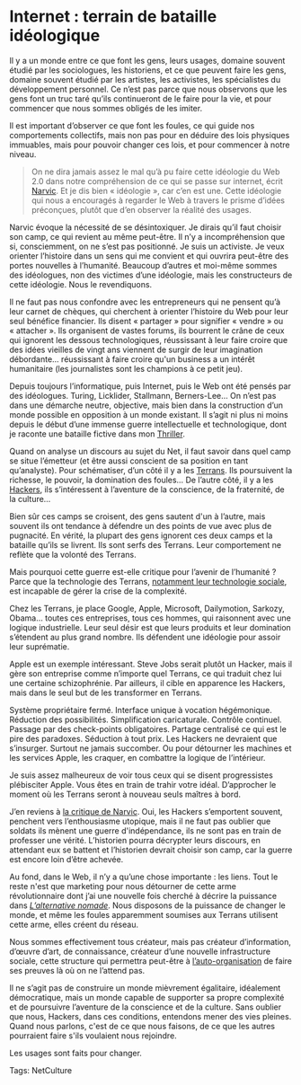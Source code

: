 # Internet : terrain de bataille idéologique

Il y a un monde entre ce que font les gens, leurs usages, domaine souvent étudié par les sociologues, les historiens, et ce que peuvent faire les gens, domaine souvent étudié par les artistes, les activistes, les spécialistes du développement personnel. Ce n’est pas parce que nous observons que les gens font un truc taré qu’ils continueront de le faire pour la vie, et pour commencer que nous sommes obligés de les imiter.<span id="more-14395"></span>

Il est important d’observer ce que font les foules, ce qui guide nos comportements collectifs, mais non pas pour en déduire des lois physiques immuables, mais pour pouvoir changer ces lois, et pour commencer à notre niveau.

> On ne dira jamais assez le mal qu’à pu faire cette idéologie du Web 2.0 dans notre compréhension de ce qui se passe sur internet, écrit [Narvic](http://novovision.fr/?Dans-ce-nouveau-Web-de-masse-vous). Et je dis bien « idéologie », car c’en est une. Cette idéologie qui nous a encouragés à regarder le Web à travers le prisme d’idées préconçues, plutôt que d’en observer la réalité des usages.

Narvic évoque la nécessité de se désintoxiquer. Je dirais qu’il faut choisir son camp, ce qui revient au même peut-être. Il n’y a incompréhension que si, consciemment, on ne s’est pas positionné. Je suis un activiste. Je veux orienter l’histoire dans un sens qui me convient et qui ouvrira peut-être des portes nouvelles à l’humanité. Beaucoup d’autres et moi-même sommes des idéologues, non des victimes d’une idéologie, mais les constructeurs de cette idéologie. Nous le revendiquons.

Il ne faut pas nous confondre avec les entrepreneurs qui ne pensent qu’à leur carnet de chèques, qui cherchent à orienter l’histoire du Web pour leur seul bénéfice financier. Ils disent « partager » pour signifier « vendre » ou « attacher ». Ils organisent de vastes forums, ils bourrent le crâne de ceux qui ignorent les dessous technologiques, réussissant à leur faire croire que des idées vieilles de vingt ans viennent de surgir de leur imagination débordante... réussissant à faire croire qu'un business a un intérêt humanitaire (les journalistes sont les champions à ce petit jeu).

Depuis toujours l’informatique, puis Internet, puis le Web ont été pensés par des idéologues. Turing, Licklider, Stallmann, Berners-Lee… On n’est pas dans une démarche neutre, objective, mais bien dans la construction d’un monde possible en opposition à un monde existant. Il s’agit ni plus ni moins depuis le début d’une immense guerre intellectuelle et technologique, dont je raconte une bataille fictive dans mon [Thriller](http://twiller.tcrouzet.com/).

Quand on analyse un discours au sujet du Net, il faut savoir dans quel camp se situe l’émetteur (et être aussi conscient de sa position en tant qu’analyste). Pour schématiser, d’un côté il y a les [Terrans](http://blog.tcrouzet.com/2006/06/09/cosmists-vs-terrans/). Ils poursuivent la richesse, le pouvoir, la domination des foules… De l’autre côté, il y a les [Hackers](http://blog.tcrouzet.com/tag/wark/), ils s’intéressent à l’aventure de la conscience, de la fraternité, de la culture…

Bien sûr ces camps se croisent, des gens sautent d'un à l’autre, mais souvent ils ont tendance à défendre un des points de vue avec plus de pugnacité. En vérité, la plupart des gens ignorent ces deux camps et la bataille qu’ils se livrent. Ils sont serfs des Terrans. Leur comportement ne reflète que la volonté des Terrans.

Mais pourquoi cette guerre est-elle critique pour l’avenir de l’humanité ? Parce que la technologie des Terrans, [notamment leur technologie sociale](http://blog.tcrouzet.com/2010/02/03/la-technologie-sociale/), est incapable de gérer la crise de la complexité.

Chez les Terrans, je place Google, Apple, Microsoft, Dailymotion, Sarkozy, Obama… toutes ces entreprises, tous ces hommes, qui raisonnent avec une logique industrielle. Leur seul désir est que leurs produits et leur domination s’étendent au plus grand nombre. Ils défendent une idéologie pour assoir leur suprématie.

Apple est un exemple intéressant. Steve Jobs serait plutôt un Hacker, mais il gère son entreprise comme n’importe quel Terrans, ce qui traduit chez lui une certaine schizophrénie. Par ailleurs, il cible en apparence les Hackers, mais dans le seul but de les transformer en Terrans.

Système propriétaire fermé. Interface unique à vocation hégémonique. Réduction des possibilités. Simplification caricaturale. Contrôle continuel. Passage par des check-points obligatoires. Partage centralisé ce qui est le pire des paradoxes. Séduction à tout prix. Les Hackers ne devraient que s’insurger. Surtout ne jamais succomber. Ou pour détourner les machines et les services Apple, les craquer, en combattre la logique de l’intérieur.

Je suis assez malheureux de voir tous ceux qui se disent progressistes plébisciter Apple. Vous êtes en train de trahir votre idéal. D’approcher le moment où les Terrans seront à nouveau seuls maîtres à bord.

J’en reviens à [la critique de Narvic](http://novovision.fr/?L-avenir-radieux-de-l-internet-ne). Oui, les Hackers s’emportent souvent, penchent vers l’enthousiasme utopique, mais il ne faut pas oublier que soldats ils mènent une guerre d'indépendance, ils ne sont pas en train de professer une vérité. L’historien pourra décrypter leurs discours, en attendant eux se battent et l’historien devrait choisir son camp, car la guerre est encore loin d’être achevée.

Au fond, dans le Web, il n’y a qu’une chose importante : les liens. Tout le reste n'est que marketing pour nous détourner de cette arme révolutionnaire dont j’ai une nouvelle fois cherché à décrire la puissance dans [*L’alternative nomade*](http://blog.tcrouzet.com/alternative-nomade/). Nous disposons de la puissance de changer le monde, et même les foules apparemment soumises aux Terrans utilisent cette arme, elles créent du réseau.

Nous sommes effectivement tous créateur, mais pas créateur d’information, d’œuvre d’art, de connaissance, créateur d’une nouvelle infrastructure sociale, cette structure qui permettra peut-être à [l’auto-organisation](http://blog.tcrouzet.com/tag/auto-organisation/) de faire ses preuves là où on ne l’attend pas.

Il ne s’agit pas de construire un monde mièvrement égalitaire, idéalement démocratique, mais un monde capable de supporter sa propre complexité et de poursuivre l’aventure de la conscience et de la culture. Sans oublier que nous, Hackers, dans ces conditions, entendons mener des vies pleines. Quand nous parlons, c'est de ce que nous faisons, de ce que les autres pourraient faire s'ils voulaient nous rejoindre.

Les usages sont faits pour changer.

Tags: NetCulture